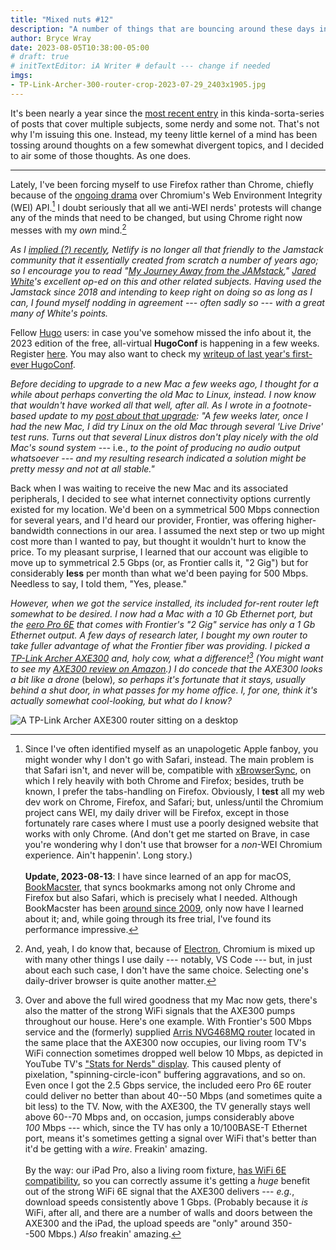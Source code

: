 ```yaml
---
title: "Mixed nuts #12"
description: "A number of things that are bouncing around these days inside my somewhat reasonable facsimile of a brain."
author: Bryce Wray
date: 2023-08-05T10:38:00-05:00
# draft: true
# initTextEditor: iA Writer # default --- change if needed
imgs:
- TP-Link-Archer-300-router-crop-2023-07-29_2403x1905.jpg
---
```


It's been nearly a year since the [most recent entry](/posts/2022/08/mixed-nuts-11/) in this kinda-sorta-series of posts that cover multiple subjects, some nerdy and some not. That's not why I'm issuing this one. Instead, my teeny little kernel of a mind has been tossing around thoughts on a few somewhat divergent topics, and I decided to air some of those thoughts. As one does.

<!--more-->

----

Lately, I've been forcing myself to use Firefox rather than Chrome, chiefly because of the [ongoing drama](https://news.ycombinator.com/item?id=36876301) over Chromium's Web Environment Integrity (WEI) API.[^Safari] I doubt seriously that all we anti-WEI nerds' protests will change any of the minds that need to be changed, but using Chrome right now messes with my *own* mind.[^Electron]

[^Electron]: And, yeah, I do know that, because of [Electron](https://www.electronjs.org/), Chromium is mixed up with many other things I use daily --- notably, VS Code --- but, in just about each such case, I don't have the same choice. Selecting one's daily-driver browser is quite another matter.

[^Safari]: Since I've often identified myself as an unapologetic Apple fanboy, you might wonder why I don't go with Safari, instead. The main problem is that Safari isn't, and never will be, compatible with [xBrowserSync](https://www.xbrowsersync.org/), on which I rely heavily with both Chrome and Firefox; besides, truth be known, I prefer the tabs-handling on Firefox. Obviously, I **test** all my web dev work on Chrome, Firefox, and Safari; but, unless/until the Chromium project cans WEI, my daily driver will be Firefox, except in those fortunately rare cases where I must use a poorly designed website that works with only Chrome. (And don't get me started on Brave, in case you're wondering why I don't use that browser for a *non*-WEI Chromium experience. Ain't happenin'. Long story.)\
\
**Update, 2023-08-13**: I have since learned of an app for macOS, [BookMacster](https://sheepsystems.com/products/bookmacster.html), that syncs bookmarks among not only Chrome and Firefox but also Safari, which is precisely what I needed. Although BookMacster has been [around since 2009](http://sheepsystems.com/bookmacster/HelpBook/verHist), only now have I learned about it; and, while going through its free trial, I've found its performance impressive.

*As I [implied (?) recently](/posts/2023/07/good-news-cloudcannon-eleventy/), Netlify is no longer all that friendly to the Jamstack community that it essentially created from scratch a number of years ago; so I encourage you to read "[My Journey Away from the JAMstack](https://www.spicyweb.dev/farewell-jamstack/)," [Jared White](https://www.jaredwhite.com/)'s excellent op-ed on this and other related subjects. Having used the Jamstack since 2018 and intending to keep right on doing so as long as I can, I found myself nodding in agreement --- often sadly so --- with a great many of White's points.*

Fellow [Hugo](https://gohugo.io) users: in case you've somehow missed the info about it, the 2023 edition of the free, all-virtual **HugoConf** is happening in a few weeks. Register [here](https://hugoconf.io). You may also want to check my [writeup of last year's first-ever HugoConf](/posts/2022/07/impressions-hugoconf-2022/).

*Before deciding to upgrade to a new Mac a few weeks ago, I thought for a while about perhaps converting the old Mac to Linux, instead. I now know that wouldn't have worked all that well, after all. As I wrote in a footnote-based update to my [post about that upgrade](/posts/2023/07/making-good-move/): "A few weeks later, once I had the new Mac, I did try Linux on the old Mac through several 'Live Drive' test runs. Turns out that several Linux distros don't play nicely with the old Mac's sound system* --- i.e., *to the point of producing no audio output whatsoever --- and my resulting research indicated a solution might be pretty messy *and* not at all stable."*

Back when I was waiting to receive the new Mac and its associated peripherals, I decided to see what internet connectivity options currently existed for my location. We'd been on a symmetrical 500 Mbps connection for several years, and I'd heard our provider, Frontier, was offering higher-bandwidth connections in our area. I assumed the next step or two up might cost more than I wanted to pay, but thought it wouldn't hurt to know the price. To my pleasant surprise, I learned that our account was eligible to move up to symmetrical 2.5 Gbps (or, as Frontier calls it, "2 Gig") but for considerably **less** per month than what we'd been paying for 500 Mbps. Needless to say, I told them, "Yes, please."

*However, when we got the service installed, its included for-rent router left somewhat to be desired. I now had a Mac with a 10 Gb Ethernet port, but the [eero Pro 6E](https://eero.com/shop/eero-pro-6e) that comes with Frontier's "2 Gig" service has only a 1 Gb Ethernet output. A few days of research later, I bought my own router to take fuller advantage of what the Frontier fiber was providing. I picked a [TP-Link Archer AXE300](https://www.tp-link.com/us/home-networking/wifi-router/archer-axe300/) and, holy cow, what a difference![^YTTV] (You might want to see my [AXE300 review on Amazon](https://www.amazon.com/gp/customer-reviews/R3E18AL43BRSOQ/ref=cm_cr_dp_d_rvw_ttl?ie=UTF8&ASIN=B0BCWBCY34).) I do concede that the AXE300 looks a bit like a drone* (below)*, so perhaps it's fortunate that it stays, usually behind a shut door, in what passes for my home office. I, for one, think it's actually somewhat cool-looking, but what do I know?*

[^YTTV]: Over and above the full wired goodness that my Mac now gets, there's also the matter of the strong WiFi signals that the AXE300 pumps throughout our house. Here's one example. With Frontier's 500 Mbps service and the (formerly) supplied [Arris NVG468MQ router](https://www.modemguides.com/shop/arris-nvg468mq/) located in the same place that the AXE300 now occupies, our living room TV's WiFi connection sometimes dropped well below 10 Mbps, as depicted in YouTube TV's ["Stats for Nerds" display](https://lifehacker.com/how-to-use-youtubes-stats-for-nerds-1846125645). This caused plenty of pixelation, "spinning-circle-icon" buffering aggravations, and so on. Even once I got the 2.5 Gbps service, the included eero Pro 6E router could deliver no better than about 40--50 Mbps (and sometimes quite a bit less) to the TV. Now, with the AXE300, the TV generally stays well above 60--70 Mbps and, on occasion, jumps considerably above *100* Mbps --- which, since the TV has only a 10/100BASE-T Ethernet port, means it's sometimes getting a signal over WiFi that's better than it'd be getting with a *wire*. Freakin' amazing.\
\
By the way: our iPad Pro, also a living room fixture, [has WiFi 6E compatibility](https://support.apple.com/kb/SP882?locale=en_US), so you can correctly assume it's getting a *huge* benefit out of the strong WiFi 6E signal that the AXE300 delivers --- *e.g.*, download speeds consistently above 1 Gbps. (Probably because it *is* WiFi, after all, and there are a number of walls and doors between the AXE300 and the iPad, the upload speeds are "only" around 350--500 Mbps.) *Also* freakin' amazing.

![A TP-Link Archer AXE300 router sitting on a desktop](TP-Link-Archer-300-router-crop-2023-07-29_2403x1905.jpg "Cloudinary")

